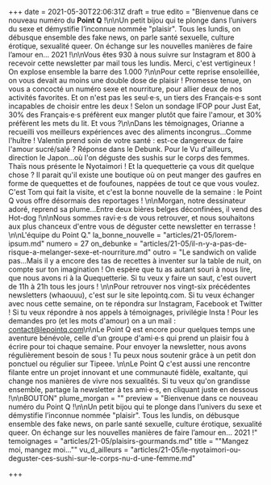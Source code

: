 +++
date = 2021-05-30T22:06:31Z
draft = true
edito = "Bienvenue dans ce nouveau numéro du **Point Q** !\n\nUn petit bijou qui te plonge dans l’univers du sexe et démystifie l’inconnue nommée \"plaisir\". Tous les lundis, on débusque ensemble des fake news, on parle santé sexuelle, culture érotique, sexualité queer. On échange sur les nouvelles manières de faire l’amour en... 2021 !\n\nVous êtes 930 à nous suivre sur Instagram et 800 à recevoir cette newsletter par mail tous les lundis. Merci, c'est vertigineux ! On explose ensemble la barre des 1.000 ?\n\nPour cette reprise ensoleillée, on vous devait au moins une double dose de plaisir ! Promesse tenue, on vous a concocté un numéro sexe et nourriture, pour allier deux de nos activités favorites. Et on n'est pas les seul·e·s, un tiers des Français·e·s sont incapables de choisir entre les deux ! Selon un sondage IFOP pour Just Eat, 30% des Français·e·s préfèrent eux manger plutôt que faire l'amour, et 30% préfèrent les mets du lit. Et vous ?\n\nDans les témoignages, Orianne a recueilli vos meilleurs expériences avec des aliments incongrus...Comme l'huître ! Valentin prend soin de votre santé : est-ce dangereux de faire l'amour sucré/salé ? Réponse dans le Debunk. Pour le Vu d'ailleurs, direction le Japon...où l'on déguste des sushis sur le corps des femmes. Thaïs nous présente le Nyotaimori ! Et la quequetterie ça vous dit quelque chose ? Il parait qu'il existe une boutique où on peut manger des gaufres en forme de quequettes et de foufounes, nappées de tout ce que vous voulez. C'est Tom qui fait la visite, et c'est la bonne nouvelle de la semaine : le Point Q vous offre désormais des reportages ! \n\nMorgan, notre dessinateur adoré, reprend sa plume...Entre deux bières belges déconfinées, il vend des Hot-dog !\n\nNous sommes ravi·e·s de vous retrouver, et nous souhaitons aux plus chanceux d'entre vous de déguster cette newsletter en terrasse ! \n\nL'équipe du Point Q."
la_bonne_nouvelle = "articles/21-05/lorem-ipsum.md"
numero = 27
on_debunke = "articles/21-05/il-n-y-a-pas-de-risque-a-melanger-sexe-et-nourriture.md"
outro = "Le sandwich on valide pas...Mais il y a encore des tas de recettes à inventer sur la table de nuit, on compte sur ton imagination ! On espère que tu as autant souri à nous lire, que nous avons ri à la Quequetterie. Si tu veux y faire un saut, c'est ouvert de 11h à 21h tous les jours ! \n\nPour retrouver nos vingt-six précédentes newsletters (whaouuu), c'est sur le site lepointq.com. Si tu veux échanger avec nous cette semaine, on te répondra sur Instagram, Facebook et Twitter ! Si tu veux répondre à nos appels à témoignages, privilégie Insta ! Pour les demandes pro (et les mots d'amour) on a un mail : contact@lepointq.com\n\nLe Point Q est encore pour quelques temps une aventure bénévole, celle d'un groupe d'ami·e·s qui prend un plaisir fou à écrire pour toi chaque semaine. Pour envoyer la newsletter, nous avons régulièrement besoin de sous ! Tu peux nous soutenir grâce à un petit don ponctuel ou régulier sur Tipeee.  \n\nLe Point Q c'est aussi une rencontre filante entre un projet innovant et une communauté fidèle, exaltante, qui change nos manières de vivre nos sexualités. Si tu veux qu'on grandisse ensemble, partage la newsletter à tes ami·e·s, en cliquant juste en dessous !\n\nBOUTON"
plume_morgan = ""
preview = "Bienvenue dans ce nouveau numéro du Point Q !\n\nUn petit bijou qui te plonge dans l’univers du sexe et démystifie l’inconnue nommée \"plaisir\". Tous les lundis, on débusque ensemble des fake news, on parle santé sexuelle, culture érotique, sexualité queer. On échange sur les nouvelles manières de faire l’amour en... 2021 !"
temoignages = "articles/21-05/plaisirs-gourmands.md"
title = "\"Mangez moi, mangez moi...\""
vu_d_ailleurs = "articles/21-05/le-nyotaimori-ou-deguster-ces-sushi-sur-le-corps-nu-d-une-femme.md"

+++
